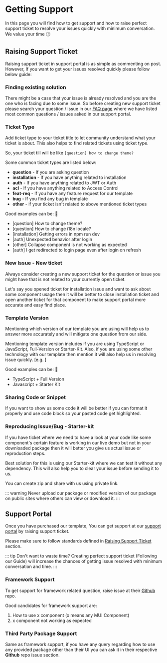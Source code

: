 # Getting Support

In this page you will find how to get support and how to raise perfect support ticket to resolve your issues quickly with minimum conversation. We value your time 🕝

## Raising Support Ticket

Raising support ticket in support portal is as simple as commenting on post. However, If you want to get your issues resolved quickly please follow below guide:

### Finding existing solution

There might be a case that your issue is already resolved and you are the one who is facing due to some issue. So before creating new support ticket please search your question / issue in our [FAQ page](/faq/) where we have listed most common questions / issues asked in our support portal.

### Ticket Type

Add ticket type to your ticket title to let community understand what your ticket is about. This also helps to find related tickets using ticket type.

So, your ticket till will be like `[question] how to change theme?`

Some common ticket types are listed below:

- **question** - If you are asking question
- **installation** - If you have anything related to installation
- **auth** - If you have anything related to JWT or Auth
- **acl** - If you have anything related to Access Control
- **feat-req** - If you have any feature request for our template
- **bug** - If you find any bug in template
- **other** - if your ticket isn't related to above mentioned ticket types

Good examples can be: 💯

- [question] How to change theme?
- [question] How to change i18n locale?
- [installation] Getting errors in npm run dev
- [auth] Unexpected behavior after login
- [other] Collapse component is not working as expected
- [auth] I get redirected to login page even after login on refresh

### New Issue - New ticket

Always consider creating a new support ticket for the question or issue you might have that is not related to your currently open ticket.

Let's say you opened ticket for installation issue and want to ask about some component usage then it will be better to close installation ticket and open another ticket for that component to make support portal more accurate and easy find place.

### Template Version

Mentioning which version of our template you are using will help us to answer more accurately and will mitigate one question from our side.

Mentioning template version includes if you are using TypeScript or JavaScript, Full-Version or Starter-Kit. Also, if you are using some other technology with our template then mention it will also help us in resolving issue quickly. [e.g. ]

Good examples can be: 💯

- TypeScript + Full Version
- Javascript + Starter Kit

### Sharing Code or Snippet

If you want to show us some code it will be better if you can format it properly and use code block so your pasted code get highlighted.

### Reproducing Issue/Bug - Starter-kit

If you have ticket where we need to have a look at your code like some component's certain feature is working in our live demo but not in your downloaded package then it will better you give us actual issue or reproduction steps.

Best solution for this is using our Starter-kit where we can test it without any dependency. This will also help you to clear your issue before sending it to us.

You can create zip and share with us using private link.

::: warning
Never upload our package or modified version of our package on public sites where others can view or download it.
:::

## Support Portal

Once you have purchased our template, You can get support at our [support portal](https://themeselection.com/support/) by raising support ticket.

Please make sure to follow standards defined in [Raising Support Ticket](#raising-support-ticket) section.

::: tip Don't want to waste time?
Creating perfect support ticket (Following our Guide) will increase the chances of getting issue resolved with minimum conversation and time.
:::

### Framework Support

To get support for framework related question, raise issue at their [Github](https://github.com/mui-org/material-ui) repo.

Good candidates for framework support are:

1. How to use x component (x means any MUI Component)
2. x component not working as expected

### Third Party Package Support

Same as framework support, if you have any query regarding how to use any provided package other than their UI you can ask it in their respective **Github** repo issue section.

